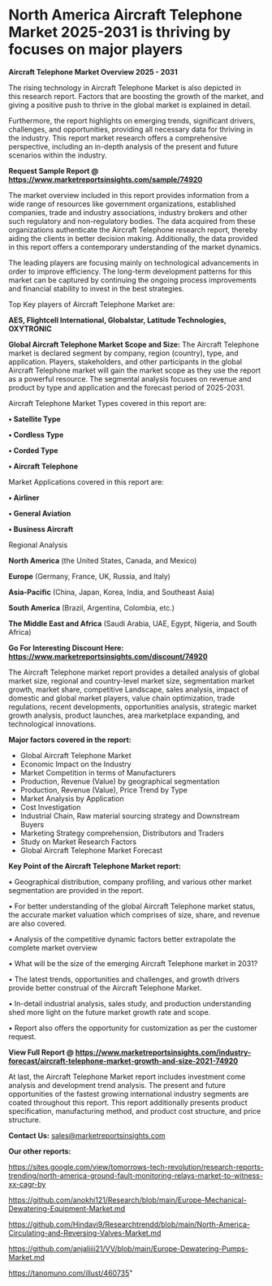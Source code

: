# North America Aircraft Telephone Market 2025-2031 is thriving by focuses on major players

<Strong> Aircraft Telephone Market Overview 2025 - 2031</strong>

The rising technology in Aircraft Telephone Market is also depicted in this research report. Factors that are boosting the growth of the market, and giving a positive push to thrive in the global market is explained in detail.

Furthermore, the report highlights on emerging trends, significant drivers, challenges, and opportunities, providing all necessary data for thriving in the industry. This report market research offers a comprehensive perspective, including an in-depth analysis of the present and future scenarios within the industry.

<strong>Request Sample Report @ <a href=https://www.marketreportsinsights.com/sample/74920>https://www.marketreportsinsights.com/sample/74920</a></strong>

The market overview included in this report provides information from a wide range of resources like government organizations, established companies, trade and industry associations, industry brokers and other such regulatory and non-regulatory bodies. The data acquired from these organizations authenticate the Aircraft Telephone research report, thereby aiding the clients in better decision making. Additionally, the data provided in this report offers a contemporary understanding of the market dynamics.

The leading players are focusing mainly on technological advancements in order to improve efficiency. The long-term development patterns for this market can be captured by continuing the ongoing process improvements and financial stability to invest in the best strategies.

Top Key players of Aircraft Telephone Market are:

<strong>AES, Flightcell International, Globalstar, Latitude Technologies, OXYTRONIC</strong>

<strong><b>Global Aircraft Telephone Market Scope and Size:</b></strong>
The Aircraft Telephone market is declared segment by company, region (country), type, and application. Players, stakeholders, and other participants in the global Aircraft Telephone market will gain the market scope as they use the report as a powerful resource. The segmental analysis focuses on revenue and product by type and application and the forecast period of 2025-2031.

Aircraft Telephone Market Types covered in this report are:

<strong>• Satellite Type

• Cordless Type

• Corded Type

• Aircraft Telephone</strong>

Market Applications covered in this report are:

<strong>• Airliner

• General Aviation

• Business Aircraft</strong> 

Regional Analysis

<strong>North America</strong> (the United States, Canada, and Mexico)

<strong>Europe</strong> (Germany, France, UK, Russia, and Italy)

<strong>Asia-Pacific</strong> (China, Japan, Korea, India, and Southeast Asia)

<strong>South America</strong> (Brazil, Argentina, Colombia, etc.)

<strong>The Middle East and Africa</strong> (Saudi Arabia, UAE, Egypt, Nigeria, and South Africa)

<strong>Go For Interesting Discount Here: <a href=https://www.marketreportsinsights.com/discount/74920>https://www.marketreportsinsights.com/discount/74920</a></strong>

The Aircraft Telephone market report provides a detailed analysis of global market size, regional and country-level market size, segmentation market growth, market share, competitive Landscape, sales analysis, impact of domestic and global market players, value chain optimization, trade regulations, recent developments, opportunities analysis, strategic market growth analysis, product launches, area marketplace expanding, and technological innovations.

<strong><b>Major factors covered in the report:</b></strong>
<ul>
  <li>Global Aircraft Telephone Market </li>
  <li>Economic Impact on the Industry</li>
  <li>Market Competition in terms of Manufacturers</li>
  <li>Production, Revenue (Value) by geographical segmentation</li>
  <li>Production, Revenue (Value), Price Trend by Type</li>
  <li>Market Analysis by Application</li>
  <li>Cost Investigation</li>
  <li>Industrial Chain, Raw material sourcing strategy and Downstream Buyers</li>
  <li>Marketing Strategy comprehension, Distributors and Traders</li>
  <li>Study on Market Research Factors</li>
  <li>Global Aircraft Telephone Market Forecast</li>
</ul>

<strong><b>Key Point of the Aircraft Telephone Market report:</b></strong>

• Geographical distribution, company profiling, and various other market segmentation are provided in the report.

• For better understanding of the global Aircraft Telephone market status, the accurate market valuation which comprises of size, share, and revenue are also covered.

• Analysis of the competitive dynamic factors better extrapolate the complete market overview

• What will be the size of the emerging Aircraft Telephone market in 2031?

• The latest trends, opportunities and challenges, and growth drivers provide better construal of the Aircraft Telephone Market.

• In-detail industrial analysis, sales study, and production understanding shed more light on the future market growth rate and scope.

• Report also offers the opportunity for customization as per the customer request.

<strong><b>View Full Report @ <a href=https://www.marketreportsinsights.com/industry-forecast/aircraft-telephone-market-growth-and-size-2021-74920>https://www.marketreportsinsights.com/industry-forecast/aircraft-telephone-market-growth-and-size-2021-74920</a></b></strong>


At last, the Aircraft Telephone Market report includes investment come analysis and development trend analysis. The present and future opportunities of the fastest growing international industry segments are coated throughout this report. This report additionally presents product specification, manufacturing method, and product cost structure, and price structure.

<strong>Contact Us:</strong>
sales@marketreportsinsights.com

<strong>Our other reports:</strong>

<a href=https://sites.google.com/view/tomorrows-tech-revolution/research-reports-trending/north-america-ground-fault-monitoring-relays-market-to-witness-xx-cagr-by>https://sites.google.com/view/tomorrows-tech-revolution/research-reports-trending/north-america-ground-fault-monitoring-relays-market-to-witness-xx-cagr-by</a>

<a href=https://github.com/anokhi121/Research/blob/main/Europe-Mechanical-Dewatering-Equipment-Market.md>https://github.com/anokhi121/Research/blob/main/Europe-Mechanical-Dewatering-Equipment-Market.md</a>

<a href=https://github.com/Hindavi9/Researchtrendd/blob/main/North-America-Circulating-and-Reversing-Valves-Market.md>https://github.com/Hindavi9/Researchtrendd/blob/main/North-America-Circulating-and-Reversing-Valves-Market.md</a>

<a href=https://github.com/anjaliiii21/VV/blob/main/Europe-Dewatering-Pumps-Market.md>https://github.com/anjaliiii21/VV/blob/main/Europe-Dewatering-Pumps-Market.md</a>

<a href=https://tanomuno.com/illust/460735>https://tanomuno.com/illust/460735</a>"

